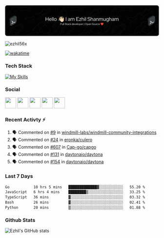 ![Header](./header.png)

<p align="left"> <img src="https://komarev.com/ghpvc/?username=ezhil56x&label=Profile%20views&color=0e75b6&style=flat" alt="ezhil56x" /> </p>

[![wakatime](https://wakatime.com/badge/user/e780b5d2-6a76-4fde-a594-4ff159327ad3.svg)](https://wakatime.com/@e780b5d2-6a76-4fde-a594-4ff159327ad3)

### Tech Stack

[![My Skills](https://skillicons.dev/icons?i=c,cpp,py,java,kotlin,js,php,html,css,bootstrap,react,ts,nextjs,jquery,flask,nodejs,express,mysql,postgres,mongodb,docker,aws,firebase,vercel,cloudflare,jenkins,nginx,figma&theme=dark&perline=15)](https://skillicons.dev)

### Social

<p align="left">
	<a href="https://discord.com/users/ezhil56x" target="_blank" rel="noreferrer"
		><img
			src="https://skillicons.dev/icons?i=discord&theme=dark"
			width="36"
			height="36"
	/></a>
	<a href="https://www.github.com/ezhil56x" target="_blank" rel="noreferrer"
		><img
			src="https://skillicons.dev/icons?i=github&theme=dark"
			width="36"
			height="36"
	/></a>
	<a href="https://git.selfmade.ninja/ezhil930" target="_blank" rel="noreferrer"
		><img
			src="https://skillicons.dev/icons?i=git&theme=dark"
			width="36"
			height="36"
	/></a>
	<a
		href="https://www.linkedin.com/in/ezhilshanmugham"
		target="_blank"
		rel="noreferrer"
		><img
			src="https://skillicons.dev/icons?i=linkedin&theme=dark"
			width="36"
			height="36"
	/></a>
	<a href="https://www.twitter.com/ezhil56x" target="_blank" rel="noreferrer"
		><img
			src="https://skillicons.dev/icons?i=twitter&theme=dark"
			width="36"
			height="36"
	/></a>
</p>


### Recent Activty ⚡

<!--START_SECTION:activity-->
1. 🗣 Commented on [#9](https://github.com/windmill-labs/windmill-community-integrations/issues/9#issuecomment-1994399259) in [windmill-labs/windmill-community-integrations](https://github.com/windmill-labs/windmill-community-integrations)
2. 🗣 Commented on [#24](https://github.com/eronka/culero/issues/24#issuecomment-1994110743) in [eronka/culero](https://github.com/eronka/culero)
3. 🗣 Commented on [#607](https://github.com/Cap-go/capgo/issues/607#issuecomment-1991748785) in [Cap-go/capgo](https://github.com/Cap-go/capgo)
4. 🗣 Commented on [#131](https://github.com/daytonaio/daytona/issues/131#issuecomment-1988689828) in [daytonaio/daytona](https://github.com/daytonaio/daytona)
5. 🗣 Commented on [#154](https://github.com/daytonaio/daytona/pull/154#issuecomment-1987948649) in [daytonaio/daytona](https://github.com/daytonaio/daytona)

<!--END_SECTION:activity-->

### Last 7 Days

<!--START_SECTION:waka-->

```txt
Go           10 hrs 5 mins   █████████████▓░░░░░░░░░░░   55.20 %
JavaScript   6 hrs 4 mins    ████████▒░░░░░░░░░░░░░░░░   33.25 %
TypeScript   36 mins         ▓░░░░░░░░░░░░░░░░░░░░░░░░   03.32 %
Bash         26 mins         ▓░░░░░░░░░░░░░░░░░░░░░░░░   02.41 %
Python       20 mins         ▒░░░░░░░░░░░░░░░░░░░░░░░░   01.88 %
```

<!--END_SECTION:waka-->

### Github Stats

![Ezhil's GitHub stats](https://github-readme-stats.vercel.app/api?username=ezhil56x&theme=dark&show_icons=true)
